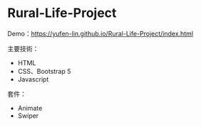 # Rural-Life-Project
Demo：https://yufen-lin.github.io/Rural-Life-Project/index.html

主要技術：
- HTML
- CSS、Bootstrap 5
- Javascript

套件：
- Animate
- Swiper


